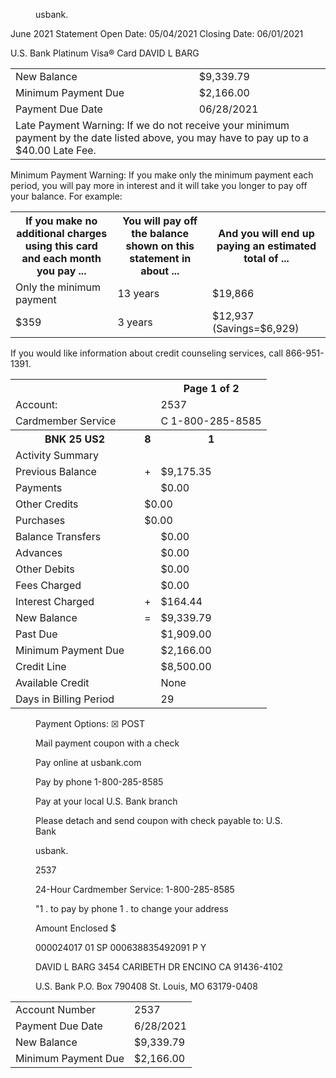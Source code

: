 
<figure>

usbank.

</figure>


June 2021 Statement
Open Date: 05/04/2021 Closing Date: 06/01/2021

U.S. Bank Platinum Visa® Card
DAVID L BARG


<table>
<tr>
<td>New Balance</td>
<td>$9,339.79</td>
</tr>
<tr>
<td>Minimum Payment Due</td>
<td>$2,166.00</td>
</tr>
<tr>
<td>Payment Due Date</td>
<td>06/28/2021</td>
</tr>
<tr>
<td colspan="2">Late Payment Warning: If we do not receive your minimum payment by the date listed above, you may have to pay up to a $40.00 Late Fee.</td>
</tr>
</table>


Minimum Payment Warning: If you make only the minimum
payment each period, you will pay more in interest and it will
take you longer to pay off your balance. For example:


<table>
<tr>
<th>If you make no additional charges using this card and each month you pay ...</th>
<th>You will pay off the balance shown on this statement in about ...</th>
<th>And you will end up paying an estimated total of ...</th>
</tr>
<tr>
<td>Only the minimum payment</td>
<td>13 years</td>
<td>$19,866</td>
</tr>
<tr>
<td>$359</td>
<td>3 years</td>
<td>$12,937 (Savings=$6,929)</td>
</tr>
</table>


If you would like information about credit counseling services,
call 866-951-1391.


<table>
<tr>
<th colspan="3"></th>
<th></th>
<th>Page 1 of 2</th>
</tr>
<tr>
<td colspan="3">Account:</td>
<td></td>
<td>2537</td>
</tr>
<tr>
<td colspan="3">Cardmember Service</td>
<td></td>
<td>C 1-800-285-8585</td>
</tr>
<tr>
<th colspan="3">BNK 25 US2</th>
<th>8</th>
<th>1</th>
</tr>
<tr>
<td colspan="3">Activity Summary</td>
<td colspan="2"></td>
</tr>
<tr>
<td colspan="3">Previous Balance</td>
<td>+</td>
<td>$9,175.35</td>
</tr>
<tr>
<td colspan="3">Payments</td>
<td></td>
<td>$0.00</td>
</tr>
<tr>
<td colspan="3">Other Credits</td>
<td colspan="2">$0.00</td>
</tr>
<tr>
<td colspan="3">Purchases</td>
<td colspan="2">$0.00</td>
</tr>
<tr>
<td colspan="3">Balance Transfers</td>
<td></td>
<td>$0.00</td>
</tr>
<tr>
<td colspan="3">Advances</td>
<td></td>
<td>$0.00</td>
</tr>
<tr>
<td colspan="3">Other Debits</td>
<td></td>
<td>$0.00</td>
</tr>
<tr>
<td colspan="2">Fees Charged</td>
<td></td>
<td></td>
<td>$0.00</td>
</tr>
<tr>
<td>Interest Charged</td>
<td colspan="2"></td>
<td>+</td>
<td>$164.44</td>
</tr>
<tr>
<td>New Balance</td>
<td></td>
<td></td>
<td>=</td>
<td>$9,339.79</td>
</tr>
<tr>
<td colspan="2">Past Due</td>
<td></td>
<td></td>
<td>$1,909.00</td>
</tr>
<tr>
<td colspan="2">Minimum Payment Due</td>
<td></td>
<td></td>
<td>$2,166.00</td>
</tr>
<tr>
<td colspan="2">Credit Line</td>
<td></td>
<td></td>
<td>$8,500.00</td>
</tr>
<tr>
<td colspan="3">Available Credit</td>
<td></td>
<td>None</td>
</tr>
<tr>
<td colspan="3">Days in Billing Period</td>
<td></td>
<td>29</td>
</tr>
</table>


<figure>

Payment
Options:
☒
POST

Mail payment coupon
with a check

Pay online at
usbank.com

Pay by phone
1-800-285-8585

Pay at your local
U.S. Bank branch

Please detach and send coupon with check payable to: U.S. Bank

usbank.

2537

24-Hour Cardmember Service: 1-800-285-8585

"1 . to pay by phone
1 . to change your address

Amount Enclosed
$

000024017 01 SP
000638835492091 P Y

DAVID L BARG
3454 CARIBETH DR
ENCINO CA 91436-4102

U.S. Bank
P.O. Box 790408
St. Louis, MO 63179-0408

</figure>


<table>
<tr>
<td>Account Number</td>
<td>2537</td>
</tr>
<tr>
<td>Payment Due Date</td>
<td>6/28/2021</td>
</tr>
<tr>
<td>New Balance</td>
<td>$9,339.79</td>
</tr>
<tr>
<td>Minimum Payment Due</td>
<td>$2,166.00</td>
</tr>
</table>


<!-- PageFooter="/12915" -->
<!-- PageBreak -->

